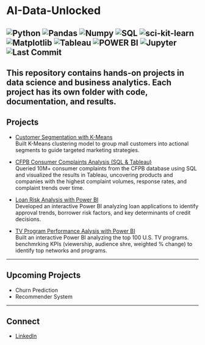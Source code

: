 # AI-Data-Unlocked
![Python](https://img.shields.io/badge/Python-3776AB?style=for-the-badge&logoColor=white)
![Pandas](https://img.shields.io/badge/Pandas-150458?style=for-the-badge&logoColor=white)
![Numpy](https://img.shields.io/badge/Numpy-013243?style=for-the-badge&logoColor=white)
![SQL](https://img.shields.io/badge/SQL-336791?style=for-the-badge&logoColor=white)
![sci-kit-learn](https://img.shields.io/badge/sci-kitlearn-F7931E?style=for-the-badge&logoColor=white)
![Matplotlib](https://img.shields.io/badge/Matplotlib-11557c?style=for-the-badge&logoColor=white)
![Tableau](https://img.shields.io/badge/Tableau-E9767?style=for-the-badge&logoColor=white)
![POWER BI](https://img.shields.io/badge/Power%20BI-F2C811?style=for-the-badge&logoColor=white)
![Jupyter](https://img.shields.io/badge/Jupyter-F37626?style=for-the-badge&Logo=PowerBI&logoColor=white)
![Last Commit](https://img.shields.io/github/last-commit/PriyankaaNigam/AI-Data-Unlocked?style=for-the-badge&color=brightgreen)
---
This repository contains hands-on projects in **data science** and **business analytics**.
Each project has its own folder with code, documentation, and results.
---
## Projects
- [Customer Segmentation with K-Means](https://github.com/PriyankaaNigam/AI-Data-Unlocked/tree/main/customer_segmentation)  
  Built K-Means clustering model to group mall customers into actional segments to guide targeted marketing strategies.
  
- [CFPB Consumer Complaints Analysis (SQL & Tableau)](https://github.com/PriyankaaNigam/AI-Data-Unlocked/tree/main/CFPB_Complaint_Analysis)  
  Queried 10M+ consumer complaints from the CFPB database using SQL and visualized the results in Tableau, uncovering products and companies with the highest complaint volumes, response rates, and complaint trends over time. 

- [Loan Risk Analysis with Power BI](https://github.com/PriyankaaNigam/AI-Data-Unlocked/tree/main/Loan_risk_analysis_power_bi)  
  Developed an interactive Power BI analyzing loan applications to identify approval trends, borrower risk factors, and key determinants of credit decisions.

- [TV Program Performance Aalysis with Power BI](https://github.com/PriyankaaNigam/AI-Data-Unlocked/tree/main/TV_program_performnce)  
  Built an interactive Power BI analyzing the top 100 U.S. TV programs. benchmrking KPIs (viewership, audience shre, weighted % change) to identify top networks and programs.

---  
## Upcoming Projects
- Churn Prediction
- Recommender System
---
## Connect
- [LinkedIn](https://www.linkedin.com/in/priyankaa-nigam/)
